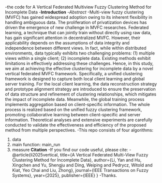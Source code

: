 -the code for A Vertical Federated Multiview Fuzzy Clustering Method for Incomplete Data
-**Introduction**
-*Abstract*
    -Multi-view fuzzy clustering (MVFC) has gained widespread adoption owing to its inherent flexibility in handling ambiguous data. The proliferation of privatization devices has driven the emergence of new challenge in MVFC researches. Federated learning, a technique that can jointly train without directly using raw data, has gain significant attention in decentralized MVFC. However, their applicability depends on the assumptions of data integrity and independence between different views. In fact, while within distributed environments, data typically exhibits two challenging problems: (1) multiple views within a single client; (2) incomplete data. Existing methods exhibit limitations in effectively addressing these challenges. Hence, in this study, we aim at achieving the effective clustering for incomplete data by a novel vertical federated MVFC framework. Specifically, a unified clustering framework is designed to capture both local client learning and global server training. For the local client learning, the data reconstruction strategy and prototype alignment strategy are introduced to ensure the preservation of data structure and refinement of clustering relationships, which mitigates the impact of incomplete data. Meanwhile, the global training process implements aggregation based on client-specific information. The whole process is realized based on the unified fuzzy clustering framework, promoting collaborative learning between client-specific and server information. Theoretical analyses and extensive experiments are carefully conducted to validate the effectiveness and efficiency of the proposed method from multiple perspectives.
  -This repo consists of four algorithms:
1. data 
2. main function: main_run
3. measure
**Citation**
-If you find our code useful, please cite:
-@article{li2025vertical,
  title={A Vertical Federated Multi-View Fuzzy Clustering Method for Incomplete Data},
  author={Li, Yan and Hu, Xingchen and Yu, Shengju and Ding, Weiping and Pedrycz, Witold and Kiat, Yeo Chai and Liu, Zhong},
  journal={IEEE Transactions on Fuzzy Systems},
  year={2025},
  publisher={IEEE}
}
-Thanks. 
